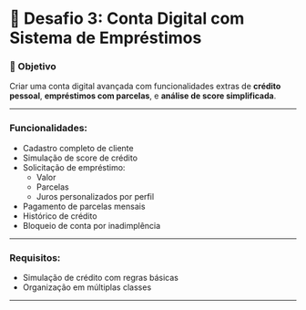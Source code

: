# 🧾 Desafio 3: Conta Digital com Sistema de Empréstimos

### 🎯 Objetivo

Criar uma conta digital avançada com funcionalidades extras de **crédito pessoal**, **empréstimos com parcelas**, e **análise de score simplificada**.

---

### Funcionalidades:

- Cadastro completo de cliente
- Simulação de score de crédito
- Solicitação de empréstimo:
    - Valor
    - Parcelas
    - Juros personalizados por perfil
- Pagamento de parcelas mensais
- Histórico de crédito
- Bloqueio de conta por inadimplência

---

### Requisitos:
- Simulação de crédito com regras básicas
- Organização em múltiplas classes

---

